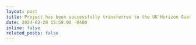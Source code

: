 ```yaml
---
layout: post
title: Project has been successfully transferred to the UK Horizon Guarantee Scheme (project EP/Z000068/1) (20/02/2024)
date: 2024-02-20 15:59:00 -0400
inline: false
related_posts: false
---
```


